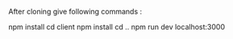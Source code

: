 After cloning give following commands :

npm install
cd client
npm install
cd ..
npm run dev
localhost:3000